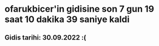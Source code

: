 # ofarukbicer'in gidisine son 7 gun 19 saat 10 dakika 39 saniye kaldi

## Gidis tarihi: 30.09.2022 :(